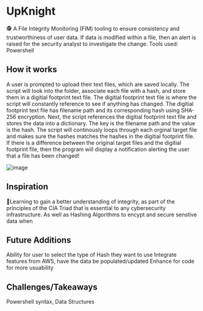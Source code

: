 # UpKnight 
🕵️ A File Integrity Monitoring (FIM) tooling to ensure consistency and trustworthiness of user data. If data is modified within a file, then an alert is raised for the security analyst to investigate the change. Tools used: Powershell

## How it works
A user is prompted to upload their text files, which are saved locally. The script will look into the folder, associate each file with a hash, and store them in a digitial footprint text file. The digitial footprint text file is where the script will constantly reference to see if anything has changed. The digitial footprint text file has filename path and its corresponding hash using SHA-256 encryption. Next, the script references the digitial footprint text file and stores the data into a dictionary. The key is the filename path and the value is the hash. The script will continously loops through each orginal target file and makes sure the hashes matches the hashes in the digitial footprint file. If there is a difference between the original target files and the digitial footprint file, then the program will display a notification alerting the user that a file has been changed!

![image](https://user-images.githubusercontent.com/56704620/167318288-4bef6eec-bd20-4cd1-9bc0-cfa6f6178983.png)


## Inspiration
💫Learning to gain a better understanding of integrity, as part of the principles of the CIA Triad that is essential to any cybersecurity infrastructure. As well as Hashing Algorithms to encypt and secure senstive data when 

## Future Additions 
Ability for user to select the type of Hash they want to use
Integrate features from AWS, have the data be populated/updated
Enhance for code for more usuability

## Challenges/Takeaways
Powershell syntax, Data Structures
